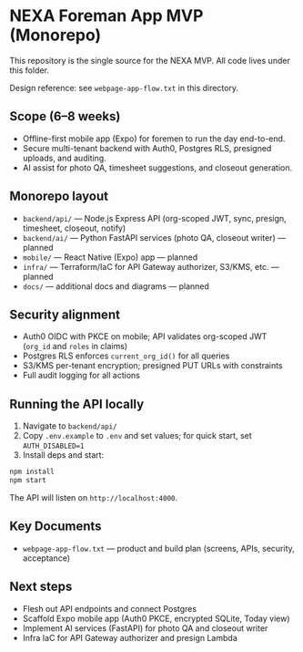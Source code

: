 # NEXA Foreman App MVP (Monorepo)

This repository is the single source for the NEXA MVP. All code lives under this folder.

Design reference: see `webpage-app-flow.txt` in this directory.

## Scope (6–8 weeks)

- Offline-first mobile app (Expo) for foremen to run the day end-to-end.
- Secure multi-tenant backend with Auth0, Postgres RLS, presigned uploads, and auditing.
- AI assist for photo QA, timesheet suggestions, and closeout generation.

## Monorepo layout

- `backend/api/` — Node.js Express API (org-scoped JWT, sync, presign, timesheet, closeout, notify)
- `backend/ai/` — Python FastAPI services (photo QA, closeout writer) — planned
- `mobile/` — React Native (Expo) app — planned
- `infra/` — Terraform/IaC for API Gateway authorizer, S3/KMS, etc. — planned
- `docs/` — additional docs and diagrams — planned

## Security alignment

- Auth0 OIDC with PKCE on mobile; API validates org-scoped JWT (`org_id` and `roles` in claims)
- Postgres RLS enforces `current_org_id()` for all queries
- S3/KMS per-tenant encryption; presigned PUT URLs with constraints
- Full audit logging for all actions

## Running the API locally

1. Navigate to `backend/api/`
2. Copy `.env.example` to `.env` and set values; for quick start, set `AUTH_DISABLED=1`
3. Install deps and start:

```bash
npm install
npm start
```

The API will listen on `http://localhost:4000`.

## Key Documents

- `webpage-app-flow.txt` — product and build plan (screens, APIs, security, acceptance)

## Next steps

- Flesh out API endpoints and connect Postgres
- Scaffold Expo mobile app (Auth0 PKCE, encrypted SQLite, Today view)
- Implement AI services (FastAPI) for photo QA and closeout writer
- Infra IaC for API Gateway authorizer and presign Lambda
